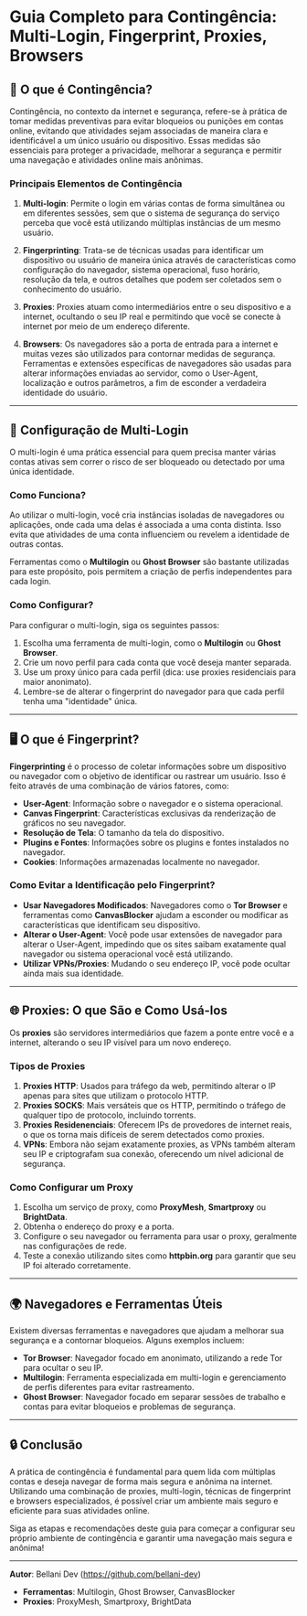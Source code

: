 # Guia Completo para Contingência: Multi-Login, Fingerprint, Proxies, Browsers

## 🧐 O que é Contingência?

Contingência, no contexto da internet e segurança, refere-se à prática de tomar medidas preventivas para evitar bloqueios ou punições em contas online, evitando que atividades sejam associadas de maneira clara e identificável a um único usuário ou dispositivo. Essas medidas são essenciais para proteger a privacidade, melhorar a segurança e permitir uma navegação e atividades online mais anônimas.

### Principais Elementos de Contingência

1. **Multi-login**: Permite o login em várias contas de forma simultânea ou em diferentes sessões, sem que o sistema de segurança do serviço perceba que você está utilizando múltiplas instâncias de um mesmo usuário.

2. **Fingerprinting**: Trata-se de técnicas usadas para identificar um dispositivo ou usuário de maneira única através de características como configuração do navegador, sistema operacional, fuso horário, resolução da tela, e outros detalhes que podem ser coletados sem o conhecimento do usuário.

3. **Proxies**: Proxies atuam como intermediários entre o seu dispositivo e a internet, ocultando o seu IP real e permitindo que você se conecte à internet por meio de um endereço diferente.

4. **Browsers**: Os navegadores são a porta de entrada para a internet e muitas vezes são utilizados para contornar medidas de segurança. Ferramentas e extensões específicas de navegadores são usadas para alterar informações enviadas ao servidor, como o User-Agent, localização e outros parâmetros, a fim de esconder a verdadeira identidade do usuário.

---

## 🚀 Configuração de Multi-Login

O multi-login é uma prática essencial para quem precisa manter várias contas ativas sem correr o risco de ser bloqueado ou detectado por uma única identidade.

### Como Funciona?

Ao utilizar o multi-login, você cria instâncias isoladas de navegadores ou aplicações, onde cada uma delas é associada a uma conta distinta. Isso evita que atividades de uma conta influenciem ou revelem a identidade de outras contas.

Ferramentas como o **Multilogin** ou **Ghost Browser** são bastante utilizadas para este propósito, pois permitem a criação de perfis independentes para cada login.

### Como Configurar?

Para configurar o multi-login, siga os seguintes passos:
1. Escolha uma ferramenta de multi-login, como o **Multilogin** ou **Ghost Browser**.
2. Crie um novo perfil para cada conta que você deseja manter separada.
3. Use um proxy único para cada perfil (dica: use proxies residenciais para maior anonimato).
4. Lembre-se de alterar o fingerprint do navegador para que cada perfil tenha uma "identidade" única.

---

## 🖥️ O que é Fingerprint?

**Fingerprinting** é o processo de coletar informações sobre um dispositivo ou navegador com o objetivo de identificar ou rastrear um usuário. Isso é feito através de uma combinação de vários fatores, como:

- **User-Agent**: Informação sobre o navegador e o sistema operacional.
- **Canvas Fingerprint**: Características exclusivas da renderização de gráficos no seu navegador.
- **Resolução de Tela**: O tamanho da tela do dispositivo.
- **Plugins e Fontes**: Informações sobre os plugins e fontes instalados no navegador.
- **Cookies**: Informações armazenadas localmente no navegador.

### Como Evitar a Identificação pelo Fingerprint?

- **Usar Navegadores Modificados**: Navegadores como o **Tor Browser** e ferramentas como **CanvasBlocker** ajudam a esconder ou modificar as características que identificam seu dispositivo.
- **Alterar o User-Agent**: Você pode usar extensões de navegador para alterar o User-Agent, impedindo que os sites saibam exatamente qual navegador ou sistema operacional você está utilizando.
- **Utilizar VPNs/Proxies**: Mudando o seu endereço IP, você pode ocultar ainda mais sua identidade.

---

## 🌐 Proxies: O que São e Como Usá-los

Os **proxies** são servidores intermediários que fazem a ponte entre você e a internet, alterando o seu IP visível para um novo endereço.

### Tipos de Proxies

1. **Proxies HTTP**: Usados para tráfego da web, permitindo alterar o IP apenas para sites que utilizam o protocolo HTTP.
2. **Proxies SOCKS**: Mais versáteis que os HTTP, permitindo o tráfego de qualquer tipo de protocolo, incluindo torrents.
3. **Proxies Residenenciais**: Oferecem IPs de provedores de internet reais, o que os torna mais difíceis de serem detectados como proxies.
4. **VPNs**: Embora não sejam exatamente proxies, as VPNs também alteram seu IP e criptografam sua conexão, oferecendo um nível adicional de segurança.

### Como Configurar um Proxy

1. Escolha um serviço de proxy, como **ProxyMesh**, **Smartproxy** ou **BrightData**.
2. Obtenha o endereço do proxy e a porta.
3. Configure o seu navegador ou ferramenta para usar o proxy, geralmente nas configurações de rede.
4. Teste a conexão utilizando sites como **httpbin.org** para garantir que seu IP foi alterado corretamente.

---

## 🌍 Navegadores e Ferramentas Úteis

Existem diversas ferramentas e navegadores que ajudam a melhorar sua segurança e a contornar bloqueios. Alguns exemplos incluem:

- **Tor Browser**: Navegador focado em anonimato, utilizando a rede Tor para ocultar o seu IP.
- **Multilogin**: Ferramenta especializada em multi-login e gerenciamento de perfis diferentes para evitar rastreamento.
- **Ghost Browser**: Navegador focado em separar sessões de trabalho e contas para evitar bloqueios e problemas de segurança.

---

## 🔒 Conclusão

A prática de contingência é fundamental para quem lida com múltiplas contas e deseja navegar de forma mais segura e anônima na internet. Utilizando uma combinação de proxies, multi-login, técnicas de fingerprint e browsers especializados, é possível criar um ambiente mais seguro e eficiente para suas atividades online.

Siga as etapas e recomendações deste guia para começar a configurar seu próprio ambiente de contingência e garantir uma navegação mais segura e anônima!

---
**Autor**: Bellani Dev (https://github.com/bellani-dev)

- **Ferramentas**: Multilogin, Ghost Browser, CanvasBlocker
- **Proxies**: ProxyMesh, Smartproxy, BrightData
    

